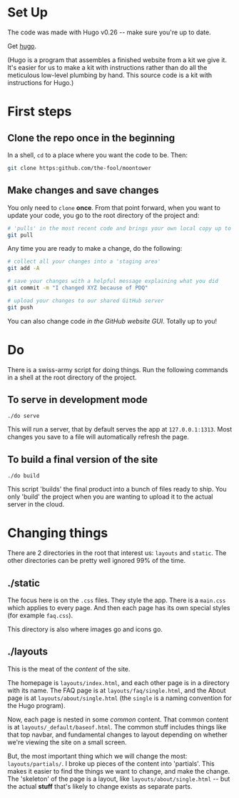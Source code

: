 # Set Up

The code was made with Hugo v0.26 -- make sure you're up to date.

Get [hugo](https://gohugo.io/getting-started/installing/).

(Hugo is a program that assembles a finished website from a kit we give it.  It's easier for us to make a kit with instructions rather than do all the meticulous low-level plumbing by hand.  This source code is a kit with instructions for Hugo.)


# First steps

## Clone the repo once in the beginning
In a shell, `cd` to a place where you want the code to be.  Then:
```bash
git clone https:github.com/the-fool/moontower
```


## Make changes and save changes
You only need to `clone` **once**.  From that point forward, when you want to update your code, you go to the root directory of the project and:
```bash
# 'pulls' in the most recent code and brings your own local copy up to date
git pull
```

Any time you are ready to make a change, do the following:

```bash
# collect all your changes into a 'staging area'
git add -A 

# save your changes with a helpful message explaining what you did
git commit -m "I changed XYZ because of PDQ"

# upload your changes to our shared GitHub server
git push
```


You can also change code _in the GitHub website GUI_.  Totally up to you!

# Do

There is a swiss-army script for doing things.  Run the following commands in a shell at the root directory of the project.

## To serve in development mode
`./do serve`

This will run a server, that by default serves the app at `127.0.0.1:1313`.  Most changes you save to a file will automatically refresh the page.

## To build a final version of the site
`./do build`

This script 'builds' the final product into a bunch of files ready to ship.  You only 'build' the project when you are wanting to upload it to the actual server in the cloud.


# Changing things

There are 2 directories in the root that interest us: `layouts` and `static`.  The other directories can be pretty well ignored 99% of the time.

## ./static

The focus here is on the `.css` files.  They style the app.  There is a `main.css` which applies to every page.  And then each page has its own special styles (for example `faq.css`).

This directory is also where images go and icons go.


## ./layouts

This is the meat of the _content_ of the site.

The homepage is `layouts/index.html`, and each other page is in a directory with its name.  The FAQ page is at `layouts/faq/single.html`, and the About page is at `layouts/about/single.html` (the `single` is a naming convention for the Hugo program).

Now, each page is nested in some *common* content.  That common content is at `layouts/_default/baseof.html`.  The common stuff includes things like that top navbar, and fundamental changes to layout depending on whether we're viewing the site on a small screen.

But, the most important thing which we will change the most: `layouts/partials/`.  I broke up pieces of the content into 'partials'.  This makes it easier to find the things we want to change, and make the change.  The 'skeleton' of the page is a layout, like `layouts/about/single.html` -- but the actual **stuff** that's likely to change exists as separate parts. 

